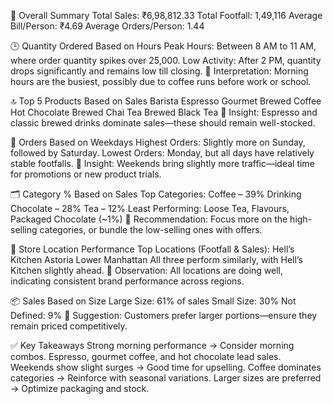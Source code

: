 🧾 Overall Summary
Total Sales: ₹6,98,812.33
Total Footfall: 1,49,116
Average Bill/Person: ₹4.69
Average Orders/Person: 1.44

🕒 Quantity Ordered Based on Hours
Peak Hours: Between 8 AM to 11 AM, where order quantity spikes over 25,000.
Low Activity: After 2 PM, quantity drops significantly and remains low till closing.
📝 Interpretation: Morning hours are the busiest, possibly due to coffee runs before work or school.

🔝 Top 5 Products Based on Sales
Barista Espresso
Gourmet Brewed Coffee
Hot Chocolate
Brewed Chai Tea
Brewed Black Tea
📝 Insight: Espresso and classic brewed drinks dominate sales—these should remain well-stocked.

📅 Orders Based on Weekdays
Highest Orders: Slightly more on Sunday, followed by Saturday.
Lowest Orders: Monday, but all days have relatively stable footfalls.
📝 Insight: Weekends bring slightly more traffic—ideal time for promotions or new product trials.

🗂️ Category % Based on Sales
Top Categories:
Coffee – 39%
Drinking Chocolate – 28%
Tea – 12%
Least Performing:
Loose Tea, Flavours, Packaged Chocolate (~1%)
📝 Recommendation: Focus more on the high-selling categories, or bundle the low-selling ones with offers.

📍 Store Location Performance
Top Locations (Footfall & Sales):
Hell’s Kitchen
Astoria
Lower Manhattan
All three perform similarly, with Hell’s Kitchen slightly ahead.
📝 Observation: All locations are doing well, indicating consistent brand performance across regions.

📦 Sales Based on Size
Large Size: 61% of sales
Small Size: 30%
Not Defined: 9%
📝 Suggestion: Customers prefer larger portions—ensure they remain priced competitively.

✅ Key Takeaways
Strong morning performance → Consider morning combos.
Espresso, gourmet coffee, and hot chocolate lead sales.
Weekends show slight surges → Good time for upselling.
Coffee dominates categories → Reinforce with seasonal variations.
Larger sizes are preferred → Optimize packaging and stock.
